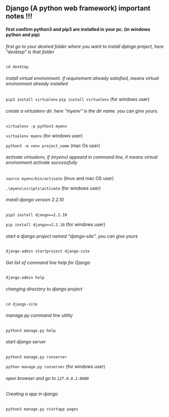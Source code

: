 ## Django (A python web framework) important notes !!!

#### first confirm python3 and pip3 are installed in your pc. (in windows python and pip) 

###### first go to your desired folder where you want to install django project, here "desktop" is that folder

`cd desktop`

###### install virtual environment. if requirement already satisfied, means virtual environment already installed
			
`pip3 install virtualenv`
`pip install virtualenv` (for windows user)

###### create a virtualenv dir. here "myenv" is the dir name. you can give yours.

`virtualenv -p python3 myenv`


`virtualenv myenv` (for windows user)
      
`python3 -m venv project_name` (mac Os user)

###### activate virtualenv, if (myenv) appeard in command line, it means virtual environment activate successfully

`source myenv/bin/activate` (linux and mac OS user)

`.\myenv\scripts\activate` (for windows user)

###### install django version 2.2.10

`pip3 install django==2.2.10`
				
`pip install django==2.2.10` (for windows user)

###### start a django project named "django-site". you can give yours

`django-admin startproject django-site`
###### Get list of command line help for Django
`django-admin help`
 
###### changing directory to django project 
`cd django-site`

###### manage.py command line utility

`python3 manage.py help`

###### start django server

`python3 manage.py runserver`

`python manage.py runserver` (for windows user)

###### open browser and go to `127.0.0.1:8000`

###### Creating a app in django 
`python3 manage.py startapp pages`

